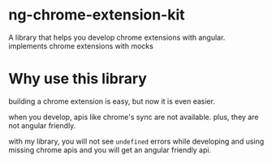 # ng-chrome-extension-kit
A library that helps you develop chrome extensions with angular. implements chrome extensions with mocks 


# Why use this library

building a chrome extension is easy, but now it is even easier. 

when you develop, apis like chrome's sync are not available. 
plus, they are not angular friendly. 

with my library, you will not see `undefined` errors while developing and using missing chrome apis and you will get an angular friendly api. 
